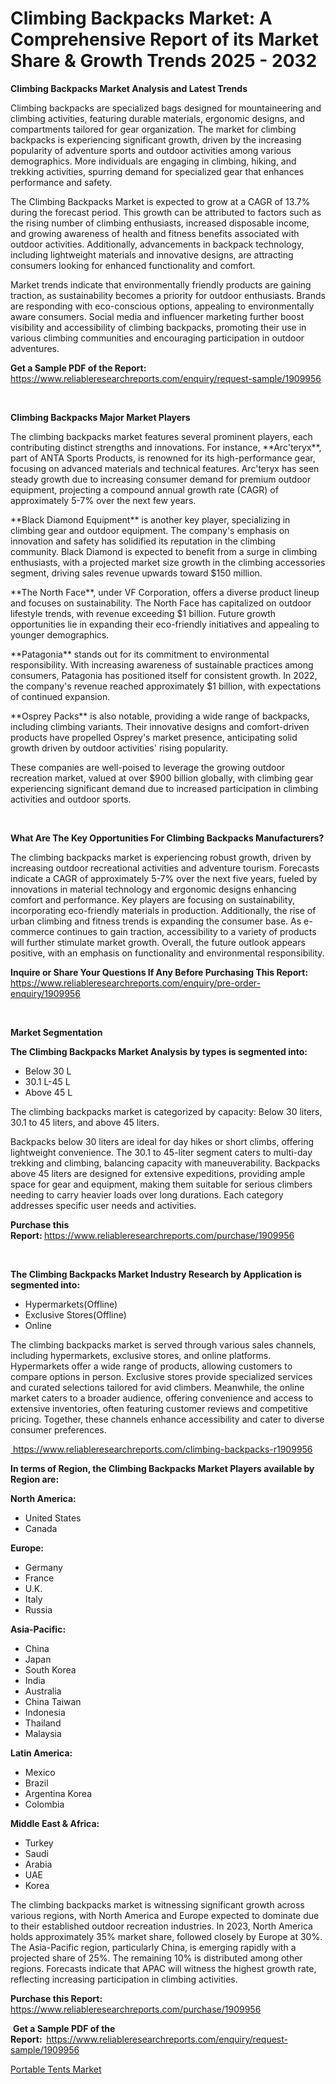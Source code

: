 <p><h1>Climbing Backpacks Market: A Comprehensive Report of its Market Share & Growth Trends 2025 - 2032</h1></p><p><strong>Climbing Backpacks Market Analysis and Latest Trends</strong></p>
<p><p>Climbing backpacks are specialized bags designed for mountaineering and climbing activities, featuring durable materials, ergonomic designs, and compartments tailored for gear organization. The market for climbing backpacks is experiencing significant growth, driven by the increasing popularity of adventure sports and outdoor activities among various demographics. More individuals are engaging in climbing, hiking, and trekking activities, spurring demand for specialized gear that enhances performance and safety.</p><p>The Climbing Backpacks Market is expected to grow at a CAGR of 13.7% during the forecast period. This growth can be attributed to factors such as the rising number of climbing enthusiasts, increased disposable income, and growing awareness of health and fitness benefits associated with outdoor activities. Additionally, advancements in backpack technology, including lightweight materials and innovative designs, are attracting consumers looking for enhanced functionality and comfort.</p><p>Market trends indicate that environmentally friendly products are gaining traction, as sustainability becomes a priority for outdoor enthusiasts. Brands are responding with eco-conscious options, appealing to environmentally aware consumers. Social media and influencer marketing further boost visibility and accessibility of climbing backpacks, promoting their use in various climbing communities and encouraging participation in outdoor adventures.</p></p>
<p><strong>Get a Sample PDF of the Report:&nbsp;</strong> <a href="https://www.reliableresearchreports.com/enquiry/request-sample/1909956?utm_campaign=2208&utm_medium=2&utm_source=Github&utm_content=ia&utm_term=05042025&utm_id=climbing-backpacks">https://www.reliableresearchreports.com/enquiry/request-sample/1909956</a></p>
<p>&nbsp;</p>
<p><strong>Climbing Backpacks Major Market Players</strong></p>
<p><p>The climbing backpacks market features several prominent players, each contributing distinct strengths and innovations. For instance, **Arc'teryx**, part of ANTA Sports Products, is renowned for its high-performance gear, focusing on advanced materials and technical features. Arc'teryx has seen steady growth due to increasing consumer demand for premium outdoor equipment, projecting a compound annual growth rate (CAGR) of approximately 5-7% over the next few years.</p><p>**Black Diamond Equipment** is another key player, specializing in climbing gear and outdoor equipment. The company's emphasis on innovation and safety has solidified its reputation in the climbing community. Black Diamond is expected to benefit from a surge in climbing enthusiasts, with a projected market size growth in the climbing accessories segment, driving sales revenue upwards toward $150 million.</p><p>**The North Face**, under VF Corporation, offers a diverse product lineup and focuses on sustainability. The North Face has capitalized on outdoor lifestyle trends, with revenue exceeding $1 billion. Future growth opportunities lie in expanding their eco-friendly initiatives and appealing to younger demographics.</p><p>**Patagonia** stands out for its commitment to environmental responsibility. With increasing awareness of sustainable practices among consumers, Patagonia has positioned itself for consistent growth. In 2022, the company's revenue reached approximately $1 billion, with expectations of continued expansion.</p><p>**Osprey Packs** is also notable, providing a wide range of backpacks, including climbing variants. Their innovative designs and comfort-driven products have propelled Osprey's market presence, anticipating solid growth driven by outdoor activities' rising popularity.</p><p>These companies are well-poised to leverage the growing outdoor recreation market, valued at over $900 billion globally, with climbing gear experiencing significant demand due to increased participation in climbing activities and outdoor sports.</p></p>
<p>&nbsp;</p>
<p><strong>What Are The Key Opportunities For Climbing Backpacks Manufacturers?</strong></p>
<p><p>The climbing backpacks market is experiencing robust growth, driven by increasing outdoor recreational activities and adventure tourism. Forecasts indicate a CAGR of approximately 5-7% over the next five years, fueled by innovations in material technology and ergonomic designs enhancing comfort and performance. Key players are focusing on sustainability, incorporating eco-friendly materials in production. Additionally, the rise of urban climbing and fitness trends is expanding the consumer base. As e-commerce continues to gain traction, accessibility to a variety of products will further stimulate market growth. Overall, the future outlook appears positive, with an emphasis on functionality and environmental responsibility.</p></p>
<p><strong>Inquire or Share Your Questions If Any Before Purchasing This Report:</strong> <a href="https://www.reliableresearchreports.com/enquiry/pre-order-enquiry/1909956?utm_campaign=2208&utm_medium=2&utm_source=Github&utm_content=ia&utm_term=05042025&utm_id=climbing-backpacks">https://www.reliableresearchreports.com/enquiry/pre-order-enquiry/1909956</a></p>
<p>&nbsp;</p>
<p><strong>Market Segmentation</strong></p>
<p><strong>The Climbing Backpacks Market Analysis by types is segmented into:</strong></p>
<p><ul><li>Below 30 L</li><li>30.1 L-45 L</li><li>Above 45 L</li></ul></p>
<p><p>The climbing backpacks market is categorized by capacity: Below 30 liters, 30.1 to 45 liters, and above 45 liters. </p><p>Backpacks below 30 liters are ideal for day hikes or short climbs, offering lightweight convenience. The 30.1 to 45-liter segment caters to multi-day trekking and climbing, balancing capacity with maneuverability. Backpacks above 45 liters are designed for extensive expeditions, providing ample space for gear and equipment, making them suitable for serious climbers needing to carry heavier loads over long durations. Each category addresses specific user needs and activities.</p></p>
<p><strong>Purchase this Report:&nbsp;</strong><a href="https://www.reliableresearchreports.com/purchase/1909956?utm_campaign=2208&utm_medium=2&utm_source=Github&utm_content=ia&utm_term=05042025&utm_id=climbing-backpacks">https://www.reliableresearchreports.com/purchase/1909956</a></p>
<p>&nbsp;</p>
<p><strong>The Climbing Backpacks Market Industry Research by Application is segmented into:</strong></p>
<p><ul><li>Hypermarkets(Offline)</li><li>Exclusive Stores(Offline)</li><li>Online</li></ul></p>
<p><p>The climbing backpacks market is served through various sales channels, including hypermarkets, exclusive stores, and online platforms. Hypermarkets offer a wide range of products, allowing customers to compare options in person. Exclusive stores provide specialized services and curated selections tailored for avid climbers. Meanwhile, the online market caters to a broader audience, offering convenience and access to extensive inventories, often featuring customer reviews and competitive pricing. Together, these channels enhance accessibility and cater to diverse consumer preferences.</p></p>
<p><a href="https://www.reliableresearchreports.com/climbing-backpacks-r1909956?utm_campaign=2208&utm_medium=2&utm_source=Github&utm_content=ia&utm_term=05042025&utm_id=climbing-backpacks">&nbsp;https://www.reliableresearchreports.com/climbing-backpacks-r1909956</a></p>
<p><strong>In terms of Region, the Climbing Backpacks Market Players available by Region are:</strong></p>
<p>
    <p> <strong> North America: </strong>
        <ul>
            <li>United States</li>
            <li>Canada</li>
        </ul>
        </p> 
    <p> <strong> Europe: </strong>
        <ul>
            <li>Germany</li>
            <li>France</li>
            <li>U.K.</li>
            <li>Italy</li>
            <li>Russia</li>
        </ul>
        </p> 
    <p> <strong> Asia-Pacific: </strong>
        <ul>
            <li>China</li>
            <li>Japan</li>
            <li>South Korea</li>
            <li>India</li>
            <li>Australia</li>
            <li>China Taiwan</li>
            <li>Indonesia</li>
            <li>Thailand</li>
            <li>Malaysia</li>
        </ul>
        </p> 
    <p> <strong> Latin America: </strong>
        <ul>
            <li>Mexico</li>
            <li>Brazil</li>
            <li>Argentina Korea</li>
            <li>Colombia</li>
        </ul>
        </p> 
    <p> <strong> Middle East & Africa: </strong>
        <ul>
            <li>Turkey</li>
            <li>Saudi</li>
            <li>Arabia</li>
            <li>UAE</li>
            <li>Korea</li>
        </ul>
    </p>
    </p>
<p><p>The climbing backpacks market is witnessing significant growth across various regions, with North America and Europe expected to dominate due to their established outdoor recreation industries. In 2023, North America holds approximately 35% market share, followed closely by Europe at 30%. The Asia-Pacific region, particularly China, is emerging rapidly with a projected share of 25%. The remaining 10% is distributed among other regions. Forecasts indicate that APAC will witness the highest growth rate, reflecting increasing participation in climbing activities.</p></p>
<p><strong>Purchase this Report: </strong><a href="https://www.reliableresearchreports.com/purchase/1909956?utm_campaign=2208&utm_medium=2&utm_source=Github&utm_content=ia&utm_term=05042025&utm_id=climbing-backpacks">https://www.reliableresearchreports.com/purchase/1909956</a></p>
<p>&nbsp;<strong>Get a Sample PDF of the Report:&nbsp;&nbsp;</strong><a href="https://www.reliableresearchreports.com/enquiry/request-sample/1909956?utm_campaign=2208&utm_medium=2&utm_source=Github&utm_content=ia&utm_term=05042025&utm_id=climbing-backpacks">https://www.reliableresearchreports.com/enquiry/request-sample/1909956</a></p>
<p><strong></strong></p>
<p><p><a href="https://github.com/nathandecarvalho/Market-Research-Report-List-6/blob/main/portable-tents-market.md?utm_campaign=2208&utm_medium=2&utm_source=Github&utm_content=ia&utm_term=05042025&utm_id=climbing-backpacks">Portable Tents Market</a></p></p>